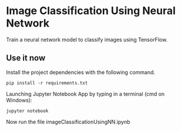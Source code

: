 # Image Classification Using Neural Network
Train a neural network model to classify images using TensorFlow.

## Use it now
Install the project dependencies with the following command.

```
pip install -r requirements.txt
```
Launching Jupyter Notebook App by typing in a terminal (cmd on Windows):
```
jupyter notebook
```
Now run the file imageClassificationUsingNN.ipynb

